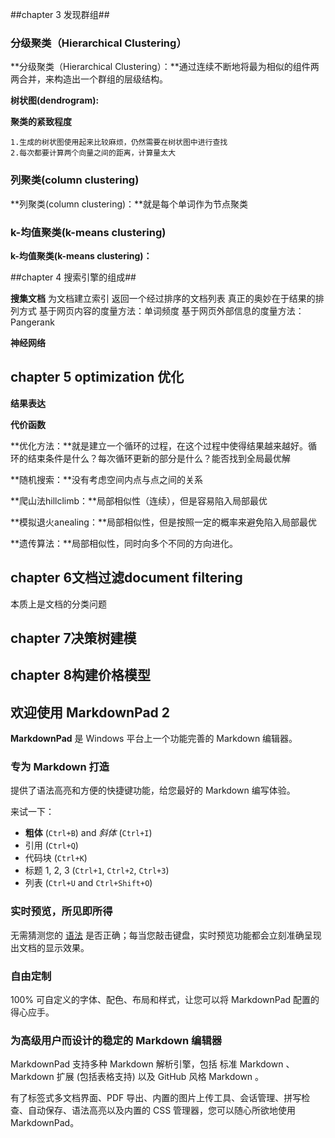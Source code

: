 ##chapter 3 发现群组##

### 分级聚类（Hierarchical Clustering） ###

**分级聚类（Hierarchical Clustering）：**通过连续不断地将最为相似的组件两两合并，来构造出一个群组的层级结构。

**树状图(dendrogram):**

**聚类的紧致程度**

    1.生成的树状图使用起来比较麻烦，仍然需要在树状图中进行查找
    2.每次都要计算两个向量之间的距离，计算量太大

### 列聚类(column clustering) ###

**列聚类(column clustering)：**就是每个单词作为节点聚类


### k-均值聚类(k-means clustering) ###
**k-均值聚类(k-means clustering)：**


##chapter 4 搜索引擎的组成##

**搜集文档**
为文档建立索引
返回一个经过排序的文档列表
真正的奥妙在于结果的排列方式
基于网页内容的度量方法：单词频度
基于网页外部信息的度量方法：Pangerank


**神经网络**


## chapter 5 optimization 优化 ##
**结果表达**

**代价函数**

**优化方法：**就是建立一个循环的过程，在这个过程中使得结果越来越好。循环的结束条件是什么？每次循环更新的部分是什么？能否找到全局最优解

**随机搜索：**没有考虑空间内点与点之间的关系

**爬山法hillclimb：**局部相似性（连续），但是容易陷入局部最优

**模拟退火anealing：**局部相似性，但是按照一定的概率来避免陷入局部最优

**遗传算法：**局部相似性，同时向多个不同的方向进化。




## chapter 6文档过滤document filtering ##

本质上是文档的分类问题



## chapter 7决策树建模 ##

## chapter 8构建价格模型 ##



## 欢迎使用 MarkdownPad 2 ##

**MarkdownPad** 是 Windows 平台上一个功能完善的 Markdown 编辑器。

### 专为 Markdown 打造 ###

提供了语法高亮和方便的快捷键功能，给您最好的 Markdown 编写体验。

来试一下：

- **粗体** (`Ctrl+B`) and *斜体* (`Ctrl+I`)
- 引用 (`Ctrl+Q`)
- 代码块 (`Ctrl+K`)
- 标题 1, 2, 3 (`Ctrl+1`, `Ctrl+2`, `Ctrl+3`)
- 列表 (`Ctrl+U` and `Ctrl+Shift+O`)

### 实时预览，所见即所得 ###

无需猜测您的 [语法](http://markdownpad.com) 是否正确；每当您敲击键盘，实时预览功能都会立刻准确呈现出文档的显示效果。

### 自由定制 ###
 
100% 可自定义的字体、配色、布局和样式，让您可以将 MarkdownPad 配置的得心应手。

### 为高级用户而设计的稳定的 Markdown 编辑器 ###
 
 MarkdownPad 支持多种 Markdown 解析引擎，包括 标准 Markdown 、 Markdown 扩展 (包括表格支持) 以及 GitHub 风格 Markdown 。
 
 有了标签式多文档界面、PDF 导出、内置的图片上传工具、会话管理、拼写检查、自动保存、语法高亮以及内置的 CSS 管理器，您可以随心所欲地使用 MarkdownPad。
